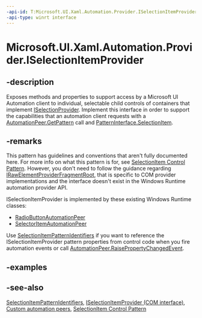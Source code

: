 ```yaml
---
-api-id: T:Microsoft.UI.Xaml.Automation.Provider.ISelectionItemProvider
-api-type: winrt interface
---
```


<!-- Interface syntax.
public interface ISelectionItemProvider : 
-->

# Microsoft.UI.Xaml.Automation.Provider.ISelectionItemProvider

## -description
Exposes methods and properties to support access by a Microsoft UI Automation client to individual, selectable child controls of containers that implement [ISelectionProvider](iselectionprovider.md). Implement this interface in order to support the capabilities that an automation client requests with a [AutomationPeer.GetPattern](../microsoft.ui.xaml.automation.peers/automationpeer_getpattern_1700082720.md) call and [PatternInterface.SelectionItem](../microsoft.ui.xaml.automation.peers/patterninterface.md).

## -remarks
This pattern has guidelines and conventions that aren't fully documented here. For more info on what this pattern is for, see [SelectionItem Control Pattern](/windows/desktop/WinAuto/uiauto-implementingselectionitem). However, you don't need to follow the guidance regarding [IRawElementProviderFragmentRoot](/windows/desktop/api/uiautomationcore/nn-uiautomationcore-irawelementproviderfragmentroot), that is specific to COM provider implementations and the interface doesn't exist in the Windows Runtime automation provider API.

ISelectionItemProvider is implemented by these existing Windows Runtime classes:
+ [RadioButtonAutomationPeer](../microsoft.ui.xaml.automation.peers/radiobuttonautomationpeer.md)
+ [SelectorItemAutomationPeer](../microsoft.ui.xaml.automation.peers/selectoritemautomationpeer.md)


Use [SelectionItemPatternIdentifiers](../microsoft.ui.xaml.automation/selectionitempatternidentifiers.md) if you want to reference the ISelectionItemProvider pattern properties from control code when you fire automation events or call [AutomationPeer.RaisePropertyChangedEvent](../microsoft.ui.xaml.automation.peers/automationpeer_raisepropertychangedevent_482333374.md).

## -examples

## -see-also
[SelectionItemPatternIdentifiers](../microsoft.ui.xaml.automation/selectionitempatternidentifiers.md), [ISelectionItemProvider (COM interface)](/windows/desktop/api/uiautomationcore/nn-uiautomationcore-iselectionitemprovider), [Custom automation peers](/windows/uwp/accessibility/custom-automation-peers), [SelectionItem Control Pattern](/windows/desktop/WinAuto/uiauto-implementingselectionitem)
